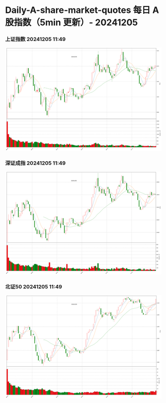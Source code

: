 
# Daily-A-share-market-quotes 每日 A 股指数（5min 更新）- 20241205

### 上证指数 20241205 11:49
![](./fig/2024/12/20241205-sh000001.png)

### 深证成指 20241205 11:49
![](./fig/2024/12/20241205-sz399001.png)

### 北证50 20241205 11:49
![](./fig/2024/12/20241205-bj899050.png)
